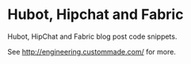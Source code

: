 Hubot, Hipchat and Fabric
===============

Hubot, HipChat and Fabric blog post code snippets.

See http://engineering.custommade.com/ for more. 

